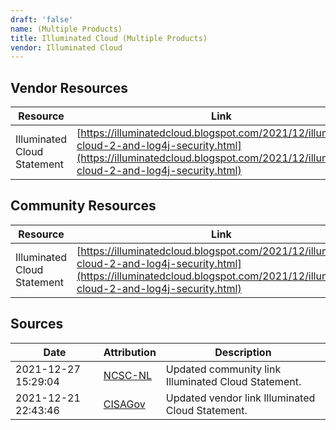 ```yaml
---
draft: 'false'
name: (Multiple Products)
title: Illuminated Cloud (Multiple Products)
vendor: Illuminated Cloud
---
```


## Vendor Resources
| Resource | Link |
| --- | --- |
| Illuminated Cloud Statement | [https://illuminatedcloud.blogspot.com/2021/12/illuminated-cloud-2-and-log4j-security.html](https://illuminatedcloud.blogspot.com/2021/12/illuminated-cloud-2-and-log4j-security.html) |

## Community Resources
| Resource | Link |
| --- | --- |
| Illuminated Cloud Statement | [https://illuminatedcloud.blogspot.com/2021/12/illuminated-cloud-2-and-log4j-security.html](https://illuminatedcloud.blogspot.com/2021/12/illuminated-cloud-2-and-log4j-security.html) |


## Sources
| Date | Attribution | Description |
| --- | --- | --- |
| 2021-12-27 15:29:04 | [NCSC-NL](https://github.com/NCSC-NL/log4shell/blob/main/software/README.md) | Updated community link Illuminated Cloud Statement.  |
| 2021-12-21 22:43:46 | [CISAGov](https://raw.githubusercontent.com/cisagov/log4j-affected-db/develop/README.md) | Updated vendor link Illuminated Cloud Statement.  |
